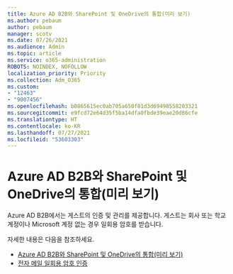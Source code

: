 ```yaml
---
title: Azure AD B2B와 SharePoint 및 OneDrive의 통합(미리 보기)
ms.author: pebaum
author: pebaum
manager: scotv
ms.date: 07/26/2021
ms.audience: Admin
ms.topic: article
ms.service: o365-administration
ROBOTS: NOINDEX, NOFOLLOW
localization_priority: Priority
ms.collection: Adm_O365
ms.custom:
- "12463"
- "9007456"
ms.openlocfilehash: b0865615ec0ab705a650f81d3d69498558203321
ms.sourcegitcommit: e9fcd72e64d35f5ba14dfa0fbde39eae20d86cfe
ms.translationtype: HT
ms.contentlocale: ko-KR
ms.lasthandoff: 07/27/2021
ms.locfileid: "53603303"
---
```

# <a name="sharepoint-and-onedrive-integration-with-azure-ad-b2b"></a>Azure AD B2B와 SharePoint 및 OneDrive의 통합(미리 보기)

Azure AD B2B에서는 게스트의 인증 및 관리를 제공합니다. 게스트는 회사 또는 학교 계정이나 Microsoft 계정 없는 경우 일회용 암호를 받습니다.

자세한 내용은 다음을 참조하세요. 

- [Azure AD B2B와 SharePoint 및 OneDrive의 통합(미리 보기)](/sharepoint/sharepoint-azureb2b-integration)
- [전자 메일 일회용 암호 인증](/azure/active-directory/external-identities/one-time-passcode)

